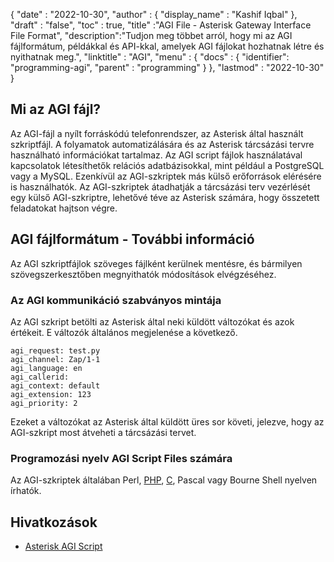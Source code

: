 {
  "date" : "2022-10-30",
  "author" : {
    "display_name" : "Kashif Iqbal"
},
  "draft" : "false",
  "toc" : true,
  "title" :"AGI File - Asterisk Gateway Interface File Format",
  "description":"Tudjon meg többet arról, hogy mi az AGI fájlformátum, példákkal és API-kkal, amelyek AGI fájlokat hozhatnak létre és nyithatnak meg.",
  "linktitle" : "AGI",
  "menu" : {
    "docs" : {
      "identifier": "programming-agi",
      "parent" : "programming"
}
},
  "lastmod" : "2022-10-30"
}

## Mi az AGI fájl?

Az AGI-fájl a nyílt forráskódú telefonrendszer, az Asterisk által használt szkriptfájl. A folyamatok automatizálására és az Asterisk tárcsázási tervre használható információkat tartalmaz. Az AGI script fájlok használatával kapcsolatok létesíthetők relációs adatbázisokkal, mint például a PostgreSQL vagy a MySQL. Ezenkívül az AGI-szkriptek más külső erőforrások elérésére is használhatók. Az AGI-szkriptek átadhatják a tárcsázási terv vezérlését egy külső AGI-szkriptre, lehetővé téve az Asterisk számára, hogy összetett feladatokat hajtson végre.

## AGI fájlformátum - További információ

Az AGI szkriptfájlok szöveges fájlként kerülnek mentésre, és bármilyen szövegszerkesztőben megnyithatók módosítások elvégzéséhez.

### Az AGI kommunikáció szabványos mintája

Az AGI szkript betölti az Asterisk által neki küldött változókat és azok értékeit. E változók általános megjelenése a következő.

```
agi_request: test.py
agi_channel: Zap/1-1
agi_language: en
agi_callerid:
agi_context: default
agi_extension: 123
agi_priority: 2
```

Ezeket a változókat az Asterisk által küldött üres sor követi, jelezve, hogy az AGI-szkript most átveheti a tárcsázási tervet.

### Programozási nyelv AGI Script Files számára

Az AGI-szkriptek általában Perl, [PHP](/hu/programming/php/), [C](/hu/programming/c/), Pascal vagy Bourne Shell nyelven írhatók.

## Hivatkozások

* [Asterisk AGI Script](https://www.oreilly.com/library/view/asterisk-the-future/9780596510480/ch09.html)

